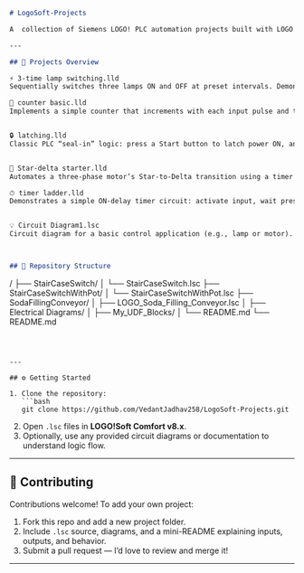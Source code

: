 

```markdown
# LogoSoft‑Projects

A  collection of Siemens LOGO! PLC automation projects built with LOGO!Soft Comfort (v8.x). Each folder contains source files (.lsc), documentation, and simulation assets for educational or hobbyist use.

---

## 🚧 Projects Overview

⚡ 3-time lamp switching.lld
Sequentially switches three lamps ON and OFF at preset intervals. Demonstrates the usage of multiple timers in series to control independent outputs.

🔄 counter basic.lld
Implements a simple counter that increments with each input pulse and triggers an output when a preset value is reached—excellent for part counting or production batch detection.


🔒 latching.lld
Classic PLC “seal-in” logic: press a Start button to latch power ON, and press Stop to release. Teaches relay-like memory using self‑holding circuits. 


🔁 Star-delta starter.lld
Automates a three-phase motor’s Star-to-Delta transition using a timer to reduce inrush current on startup. Includes timing sequence and interlocks for safe switching.

⏱ timer ladder.lld
Demonstrates a simple ON-delay timer circuit: activate input, wait preset delay, then turn output ON. Great intro to TON instructions in ladder logic. 


💡 Circuit Diagram1.lsc
Circuit diagram for a basic control application (e.g., lamp or motor). Visualizes inputs, outputs, interlocks, and device connections—useful for understanding how ladder logic translates to real hardware.



## 📁 Repository Structure

```

/
├── StairCaseSwitch/
│   └── StairCaseSwitch.lsc
├── StairCaseSwitchWithPot/
│   └── StairCaseSwitchWithPot.lsc
├── SodaFillingConveyor/
│   ├── LOGO\_Soda\_Filling\_Conveyor.lsc
│   ├── Electrical Diagrams/
│   ├── My\_UDF\_Blocks/
│   └── README.md
└── README.md

````



---

## ⚙️ Getting Started

1. Clone the repository:
   ```bash
   git clone https://github.com/VedantJadhav258/LogoSoft-Projects.git
````

2. Open `.lsc` files in **LOGO!Soft Comfort v8.x**.
3. Optionally, use any provided circuit diagrams or documentation to understand logic flow.

---



## 🤝 Contributing

Contributions welcome! To add your own project:

1. Fork this repo and add a new project folder.
2. Include `.lsc` source, diagrams, and a mini-README explaining inputs, outputs, and behavior.
3. Submit a pull request — I’d love to review and merge it!

---

